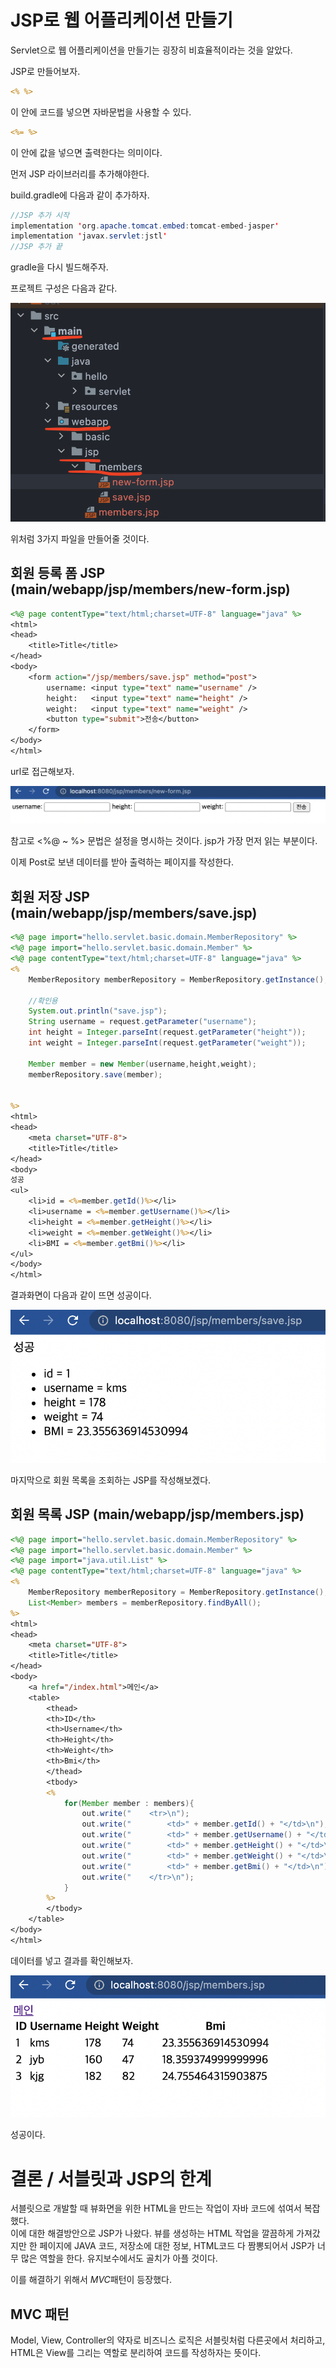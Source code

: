 # JSP로 웹 어플리케이션 만들기

Servlet으로 웹 어플리케이션을 만들기는 굉장히 비효율적이라는 것을 알았다.

JSP로 만들어보자.

```jsp
<% %>
```
이 안에 코드를 넣으면 자바문법을 사용할 수 있다. 

```jsp
<%= %>
```
이 안에 값을 넣으면 출력한다는 의미이다.

먼저 JSP 라이브러리를 추가해야한다.

build.gradle에 다음과 같이 추가하자.

```java
//JSP 추가 시작
implementation 'org.apache.tomcat.embed:tomcat-embed-jasper'
implementation 'javax.servlet:jstl'
//JSP 추가 끝
```

gradle을 다시 빌드해주자.

프로젝트 구성은 다음과 같다.

![](img/jsp_package.png)  

위처럼 3가지 파일을 만들어줄 것이다.

## 회원 등록 폼 JSP (main/webapp/jsp/members/new-form.jsp)

```jsp
<%@ page contentType="text/html;charset=UTF-8" language="java" %>
<html>
<head>
    <title>Title</title>
</head>
<body>
    <form action="/jsp/members/save.jsp" method="post">
        username: <input type="text" name="username" />
        height:   <input type="text" name="height" />
        weight:   <input type="text" name="weight" />
        <button type="submit">전송</button>
    </form>
</body>
</html>
```

url로 접근해보자.

![](img/jsp_input_form.png)  

참고로 <%@ ~ %> 문법은 설정을 명시하는 것이다. jsp가 가장 먼저 읽는 부분이다.

이제 Post로 보낸 데이터를 받아 출력하는 페이지를 작성한다.

## 회원 저장 JSP (main/webapp/jsp/members/save.jsp)


```jsp
<%@ page import="hello.servlet.basic.domain.MemberRepository" %>
<%@ page import="hello.servlet.basic.domain.Member" %>
<%@ page contentType="text/html;charset=UTF-8" language="java" %>
<%
    MemberRepository memberRepository = MemberRepository.getInstance();

    //확인용
    System.out.println("save.jsp");
    String username = request.getParameter("username");
    int height = Integer.parseInt(request.getParameter("height"));
    int weight = Integer.parseInt(request.getParameter("weight"));

    Member member = new Member(username,height,weight);
    memberRepository.save(member);


%>
<html>
<head>
    <meta charset="UTF-8">
    <title>Title</title>
</head>
<body>
성공
<ul>
    <li>id = <%=member.getId()%></li>
    <li>username = <%=member.getUsername()%></li>
    <li>height = <%=member.getHeight()%></li>
    <li>weight = <%=member.getWeight()%></li>
    <li>BMI = <%=member.getBmi()%></li>
</ul>
</body>
</html>

```

결과화면이 다음과 같이 뜨면 성공이다.

![](img/jsp_save_form.png)

마지막으로 회원 목록을 조회하는 JSP를 작성해보겠다.

## 회원 목록 JSP (main/webapp/jsp/members.jsp)

```jsp
<%@ page import="hello.servlet.basic.domain.MemberRepository" %>
<%@ page import="hello.servlet.basic.domain.Member" %>
<%@ page import="java.util.List" %>
<%@ page contentType="text/html;charset=UTF-8" language="java" %>
<%
    MemberRepository memberRepository = MemberRepository.getInstance();
    List<Member> members = memberRepository.findByAll();
%>
<html>
<head>
    <meta charset="UTF-8">
    <title>Title</title>
</head>
<body>
    <a href="/index.html">메인</a>
    <table>
        <thead>
        <th>ID</th>
        <th>Username</th>
        <th>Height</th>
        <th>Weight</th>
        <th>Bmi</th>
        </thead>
        <tbody>
        <%
            for(Member member : members){
                out.write("    <tr>\n");
                out.write("        <td>" + member.getId() + "</td>\n");
                out.write("        <td>" + member.getUsername() + "</td>\n");
                out.write("        <td>" + member.getHeight() + "</td>\n");
                out.write("        <td>" + member.getWeight() + "</td>\n");
                out.write("        <td>" + member.getBmi() + "</td>\n");
                out.write("    </tr>\n");
            }
        %>
        </tbody>
    </table>
</body>
</html>

```

데이터를 넣고 결과를 확인해보자.

![](img/jsp_list_result.png)  

성공이다.


# 결론 / 서블릿과 JSP의 한계

서블릿으로 개발할 때 뷰화면을 위한 HTML을 만드는 작업이 자바 코드에 섞여서 복잡했다.  
이에 대한 해결방안으로 JSP가 나왔다. 뷰를 생성하는 HTML 작업을 깔끔하게 가져갔지만 한 페이지에 JAVA 코드, 저장소에 대한 정보, HTML코드 다 짬뽕되어서 JSP가 너무 많은 역할을 한다. 유지보수에서도 골치가 아플 것이다.

이를 해결하기 위해서 *MVC*패턴이 등장했다.

## MVC 패턴

Model, View, Controller의 약자로 비즈니스 로직은 서블릿처럼 다른곳에서 처리하고, HTML은 View를 그리는 역할로 분리하여 코드를 작성하자는 뜻이다.


